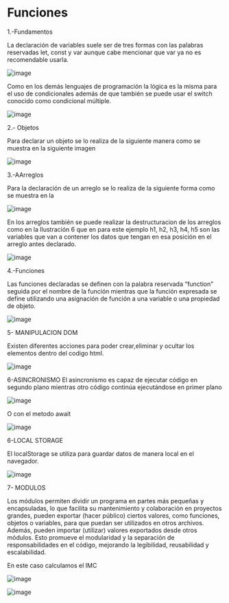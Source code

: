 # Funciones
1.-Fundamentos 

La declaración de variables suele ser de tres formas con las palabras reservadas let, const y var aunque cabe mencionar que var ya no es recomendable usarla. 

![image](https://github.com/DAQG/Funciones/assets/117754291/a77da03b-f5eb-4ab7-a64a-a35766596d78)


Como en los demás lenguajes de programación la lógica es la misma para el uso de condicionales además de que también se puede usar el switch conocido como condicional múltiple. 

![image](https://github.com/DAQG/Funciones/assets/117754291/48abd171-c029-4420-8c8b-65b521f9bbf6)


2.- Objetos 

Para declarar un objeto se lo realiza de la siguiente manera como se muestra en la siguiente imagen

![image](https://github.com/DAQG/Funciones/assets/117754291/7a96c583-2f31-4283-97bc-bd93326601f4)

3.-AArreglos 

Para la declaración de un arreglo se lo realiza de la siguiente forma como se muestra en la


![image](https://github.com/DAQG/Funciones/assets/117754291/a52c339b-e21c-41f3-ad27-a74e85f40b75)

En los arreglos también se puede realizar la destructuracion de los arreglos como en la Ilustración 6 que en para este ejemplo h1, h2, h3, h4, h5 son las variables que van a contener los datos que tengan en esa posición en el arreglo antes declarado. 

![image](https://github.com/DAQG/Funciones/assets/117754291/f4c9f561-8d40-4aaa-9c31-78c91abc525f)

4.-Funciones 

Las funciones declaradas se definen con la palabra reservada “function” seguida por el nombre de la función mientras que la función expresada se define utilizando una asignación de función a una variable o una propiedad de objeto.

![image](https://github.com/DAQG/Funciones/assets/117754291/2f452395-21aa-4612-a9de-abf3fac2453c)


5- MANIPULACION DOM

Existen diferentes acciones para poder crear,eliminar y ocultar los elementos dentro del codigo html.

![image](https://github.com/DAQG/Funciones/assets/117754291/080dffa9-e94b-454d-810f-5d5a7faedbb8)

6-ASINCRONISMO
El asincronismo es capaz de ejecutar código en segundo plano mientras otro código continúa ejecutándose en primer plano

![image](https://github.com/DAQG/Funciones/assets/117754291/cda75a32-81b0-4ff9-8db2-d8003111cb94)

O con el metodo await

![image](https://github.com/DAQG/Funciones/assets/117754291/eb411079-c128-4721-95df-224622104f43)

6-LOCAL STORAGE

El localStorage se utiliza para guardar datos de manera local en el navegador.

![image](https://github.com/DAQG/Funciones/assets/117754291/e62cce67-c6ec-4e37-af6f-c8fd007f3d65)


7- MODULOS

Los módulos permiten dividir un programa en partes más pequeñas y encapsuladas, lo que facilita su mantenimiento y colaboración en proyectos grandes, pueden exportar (hacer público) ciertos valores, como funciones, objetos o variables, para que puedan ser utilizados en otros archivos. Además, pueden importar (utilizar) valores exportados desde otros módulos. Esto promueve el modularidad y la separación de responsabilidades en el código, mejorando la legibilidad, reusabilidad y escalabilidad. 


En este caso calculamos el IMC

![image](https://github.com/DAQG/Funciones/assets/117754291/25ee3b0e-da5e-4dea-9557-2654c4b93e02)

![image](https://github.com/DAQG/Funciones/assets/117754291/f3f4f60a-4a56-47da-9e22-e9dfff5b128e)








